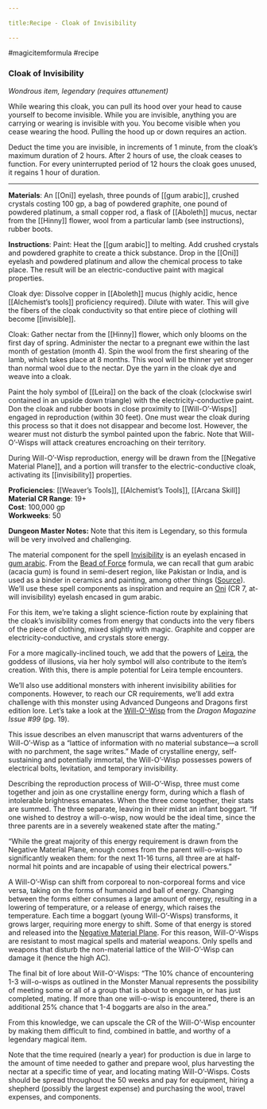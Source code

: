 --- 
title:Recipe - Cloak of Invisibility 
---
#magicitemformula #recipe 
### Cloak of Invisibility

_Wondrous item, legendary (requires attunement)_  

While wearing this cloak, you can pull its hood over your head to cause yourself to become invisible. While you are invisible, anything you are carrying or wearing is invisible with you. You become visible when you cease wearing the hood. Pulling the hood up or down requires an action.

Deduct the time you are invisible, in increments of 1 minute, from the cloak’s maximum duration of 2 hours. After 2 hours of use, the cloak ceases to function. For every uninterrupted period of 12 hours the cloak goes unused, it regains 1 hour of duration.

---

**Materials**: An [[Oni]] eyelash, three pounds of [[gum arabic]], crushed crystals costing 100 gp, a bag of powdered graphite, one pound of powdered platinum, a small copper rod, a flask of [[Aboleth]] mucus, nectar from the [[Hinny]] flower, wool from a particular lamb (see instructions), rubber boots.

**Instructions**: Paint: Heat the [[gum arabic]] to melting. Add crushed crystals and powdered graphite to create a thick substance. Drop in the [[Oni]] eyelash and powdered platinum and allow the chemical process to take place. The result will be an electric-conductive paint with magical properties.

Cloak dye: Dissolve copper in [[Aboleth]] mucus (highly acidic, hence [[Alchemist’s tools]] proficiency required). Dilute with water. This will give the fibers of the cloak conductivity so that entire piece of clothing will become [[invisible]].

Cloak: Gather nectar from the [[Hinny]] flower, which only blooms on the first day of spring. Administer the nectar to a pregnant ewe within the last month of gestation (month 4). Spin the wool from the first shearing of the lamb, which takes place at 8 months. This wool will be thinner yet stronger than normal wool due to the nectar. Dye the yarn in the cloak dye and weave into a cloak.

Paint the holy symbol of [[Leira]] on the back of the cloak (clockwise swirl contained in an upside down triangle) with the electricity-conductive paint. Don the cloak and rubber boots in close proximity to [[Will-O’-Wisps]] engaged in reproduction (within 30 feet). One must wear the cloak during this process so that it does not disappear and become lost. However, the wearer must not disturb the symbol painted upon the fabric. Note that Will-O’-Wisps will attack creatures encroaching on their territory.

During Will-O’-Wisp reproduction, energy will be drawn from the [[Negative Material Plane]], and a portion will transfer to the electric-conductive cloak, activating its [[invisibility]] properties.

**Proficiencies**: [[Weaver’s Tools]], [[Alchemist’s Tools]], [[Arcana Skill]] 
**Material CR Range**: 19+  
**Cost**: 100,000 gp  
**Workweeks**: 50

**Dungeon Master Notes:** Note that this item is Legendary, so this formula will be very involved and challenging.   

The material component for the spell [Invisibility](https://www.dndbeyond.com/spells/invisibility) is an eyelash encased in [gum arabic](https://en.wikipedia.org/wiki/Gum_arabic). From the [Bead of Force](https://www.flutesloot.com/formulas-for-crafting-popular-magic-items-in-5e/#beadofforce) formula, we can recall that gum arabic (acacia gum) is found in semi-desert region, like Pakistan or India, and is used as a binder in ceramics and painting, among other things ([Source](https://en.wikipedia.org/wiki/Gum_arabic#Usage)). We’ll use these spell components as inspiration and require an [Oni](https://www.dndbeyond.com/monsters/oni) (CR 7, at-will invisibility) eyelash encased in gum arabic.   

For this item, we’re taking a slight science-fiction route by explaining that the cloak’s invisibility comes from energy that conducts into the very fibers of the piece of clothing, mixed slightly with magic. Graphite and copper are electricity-conductive, and crystals store energy. 

For a more magically-inclined touch, we add that the powers of [Leira](https://forgottenrealms.fandom.com/wiki/Leira), the goddess of illusions, via her holy symbol will also contribute to the item’s creation. With this, there is ample potential for Leira temple encounters.

We’ll also use additional monsters with inherent invisibility abilities for components. However, to reach our CR requirements, we’ll add extra challenge with this monster using Advanced Dungeons and Dragons first edition lore. Let’s take a look at the [Will-O’-Wisp](https://forgottenrealms.fandom.com/wiki/Will-o%27-wisp) from the _Dragon Magazine Issue #99_ (pg. 19).

This issue describes an elven manuscript that warns adventurers of the Will-O’-Wisp as a “lattice of information with no material substance—a scroll with no parchment, the sage writes.” Made of crystalline energy, self-sustaining and potentially immortal, the Will-O’-Wisp possesses powers of electrical bolts, levitation, and temporary invisibility.  
  
Describing the reproduction process of Will-O’-Wisp, three must come together and join as one crystalline energy form, during which a flash of intolerable brightness emanates. When the three come together, their stats are summed. The three separate, leaving in their midst an infant boggart. “If one wished to destroy a will-o-wisp, now would be the ideal time, since the three parents are in a severely weakened state after the mating.”  
  
“While the great majority of this energy requirement is drawn from the Negative Material Plane, enough comes from the parent will-o-wisps to significantly weaken them: for the next 11-16 turns, all three are at half-normal hit points and are incapable of using their electrical powers.”  
  
A Will-O’-Wisp can shift from corporeal to non-corporeal forms and vice versa, taking on the forms of humanoid and ball of energy. Changing between the forms either consumes a large amount of energy, resulting in a lowering of temperature, or a release of energy, which raises the temperature. Each time a boggart (young Will-O’-Wisps) transforms, it grows larger, requiring more energy to shift. Some of that energy is stored and released into the [Negative Material Plane](https://forgottenrealms.fandom.com/wiki/Negative_Energy_plane). For this reason, Will-O’-Wisps are resistant to most magical spells and material weapons. Only spells and weapons that disturb the non-material lattice of the Will-O’-Wisp can damage it (hence the high AC).  
  
The final bit of lore about Will-O’-Wisps: “The 10% chance of encountering 1-3 will-o-wisps as outlined in the Monster Manual represents the possibility of meeting some or all of a group that is about to engage in, or has just completed, mating. If more than one will-o-wisp is encountered, there is an additional 25% chance that 1-4 boggarts are also in the area.”

From this knowledge, we can upscale the CR of the Will-O’-Wisp encounter by making them difficult to find, combined in battle, and worthy of a legendary magical item.

Note that the time required (nearly a year) for production is due in large to the amount of time needed to gather and prepare wool, plus harvesting the nectar at a specific time of year, and locating mating Will-O’-Wisps. Costs should be spread throughout the 50 weeks and pay for equipment, hiring a shepherd (possibly the largest expense) and purchasing the wool, travel expenses, and components.
